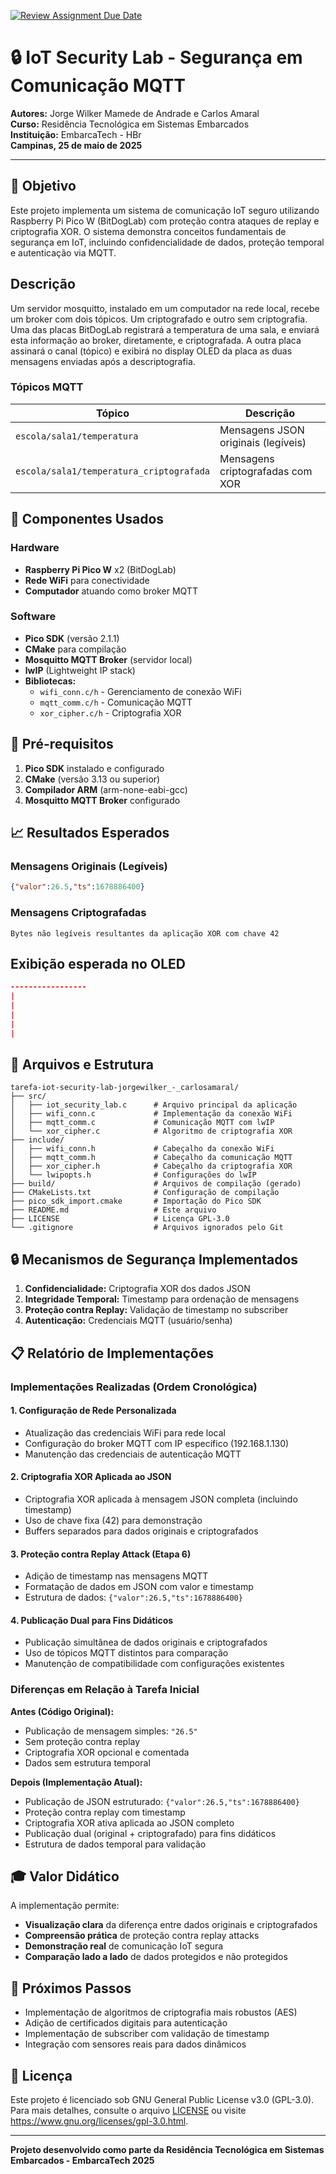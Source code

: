[![Review Assignment Due Date](https://classroom.github.com/assets/deadline-readme-button-22041afd0340ce965d47ae6ef1cefeee28c7c493a6346c4f15d667ab976d596c.svg)](https://classroom.github.com/a/G8V_0Zaq)

# 🔒 IoT Security Lab - Segurança em Comunicação MQTT

**Autores:** Jorge Wilker Mamede de Andrade e Carlos Amaral  
**Curso:** Residência Tecnológica em Sistemas Embarcados  
**Instituição:** EmbarcaTech - HBr  
**Campinas, 25 de maio de 2025**

---

## 🎯 Objetivo

Este projeto implementa um sistema de comunicação IoT seguro utilizando Raspberry Pi Pico W (BitDogLab) com proteção contra ataques de replay e criptografia XOR. O sistema demonstra conceitos fundamentais de segurança em IoT, incluindo confidencialidade de dados, proteção temporal e autenticação via MQTT.

## Descrição
Um servidor mosquitto, instalado em um computador na rede local, recebe um broker com dois tópicos. Um criptografado e outro sem criptografia. Uma das placas BitDogLab registrará a temperatura de uma sala, e enviará esta informação ao broker, diretamente, e criptografada. A outra placa assinará o canal (tópico) e exibirá no display OLED da placa as duas mensagens enviadas após a descriptografia. 

### Tópicos MQTT
| Tópico | Descrição |
|--------|-----------|
| `escola/sala1/temperatura` | Mensagens JSON originais (legíveis) |
| `escola/sala1/temperatura_criptografada` | Mensagens criptografadas com XOR |

## 🔧 Componentes Usados

### Hardware
- **Raspberry Pi Pico W** x2 (BitDogLab)
- **Rede WiFi** para conectividade
- **Computador** atuando como broker MQTT

### Software
- **Pico SDK** (versão 2.1.1)
- **CMake** para compilação
- **Mosquitto MQTT Broker** (servidor local)
- **lwIP** (Lightweight IP stack)
- **Bibliotecas:**
  - `wifi_conn.c/h` - Gerenciamento de conexão WiFi
  - `mqtt_comm.c/h` - Comunicação MQTT
  - `xor_cipher.c/h` - Criptografia XOR

## 💾 Pré-requisitos
1. **Pico SDK** instalado e configurado
2. **CMake** (versão 3.13 ou superior)
3. **Compilador ARM** (arm-none-eabi-gcc)
4. **Mosquitto MQTT Broker** configurado

## 📈 Resultados Esperados

### Mensagens Originais (Legíveis)
```json
{"valor":26.5,"ts":1678886400}
```

### Mensagens Criptografadas
```
Bytes não legíveis resultantes da aplicação XOR com chave 42
```

## Exibição esperada no OLED
```json
-----------------
|
|
|
|
|

```

## 📂 Arquivos e Estrutura

```
tarefa-iot-security-lab-jorgewilker_-_carlosamaral/
├── src/
│   ├── iot_security_lab.c      # Arquivo principal da aplicação
│   ├── wifi_conn.c             # Implementação da conexão WiFi
│   ├── mqtt_comm.c             # Comunicação MQTT com lwIP
│   └── xor_cipher.c            # Algoritmo de criptografia XOR
├── include/
│   ├── wifi_conn.h             # Cabeçalho da conexão WiFi
│   ├── mqtt_comm.h             # Cabeçalho da comunicação MQTT
│   ├── xor_cipher.h            # Cabeçalho da criptografia XOR
│   └── lwipopts.h              # Configurações do lwIP
├── build/                      # Arquivos de compilação (gerado)
├── CMakeLists.txt              # Configuração de compilação
├── pico_sdk_import.cmake       # Importação do Pico SDK
├── README.md                   # Este arquivo
├── LICENSE                     # Licença GPL-3.0
└── .gitignore                  # Arquivos ignorados pelo Git
```

## 🔒 Mecanismos de Segurança Implementados

1. **Confidencialidade:** Criptografia XOR dos dados JSON
2. **Integridade Temporal:** Timestamp para ordenação de mensagens
3. **Proteção contra Replay:** Validação de timestamp no subscriber
4. **Autenticação:** Credenciais MQTT (usuário/senha)

## 📋 Relatório de Implementações

### Implementações Realizadas (Ordem Cronológica)

#### 1. **Configuração de Rede Personalizada**
- Atualização das credenciais WiFi para rede local
- Configuração do broker MQTT com IP específico (192.168.1.130)
- Manutenção das credenciais de autenticação MQTT

#### 2. **Criptografia XOR Aplicada ao JSON**
- Criptografia XOR aplicada à mensagem JSON completa (incluindo timestamp)
- Uso de chave fixa (42) para demonstração
- Buffers separados para dados originais e criptografados

#### 3. **Proteção contra Replay Attack (Etapa 6)**
- Adição de timestamp nas mensagens MQTT
- Formatação de dados em JSON com valor e timestamp
- Estrutura de dados: `{"valor":26.5,"ts":1678886400}`

#### 4. **Publicação Dual para Fins Didáticos**
- Publicação simultânea de dados originais e criptografados
- Uso de tópicos MQTT distintos para comparação
- Manutenção de compatibilidade com configurações existentes

### Diferenças em Relação à Tarefa Inicial

**Antes (Código Original):**
- Publicação de mensagem simples: `"26.5"`
- Sem proteção contra replay
- Criptografia XOR opcional e comentada
- Dados sem estrutura temporal

**Depois (Implementação Atual):**
- Publicação de JSON estruturado: `{"valor":26.5,"ts":1678886400}`
- Proteção contra replay com timestamp
- Criptografia XOR ativa aplicada ao JSON completo
- Publicação dual (original + criptografado) para fins didáticos
- Estrutura de dados temporal para validação

## 🎓 Valor Didático

A implementação permite:
- **Visualização clara** da diferença entre dados originais e criptografados
- **Compreensão prática** de proteção contra replay attacks
- **Demonstração real** de comunicação IoT segura
- **Comparação lado a lado** de dados protegidos e não protegidos

## 🚀 Próximos Passos

- Implementação de algoritmos de criptografia mais robustos (AES)
- Adição de certificados digitais para autenticação
- Implementação de subscriber com validação de timestamp
- Integração com sensores reais para dados dinâmicos

## 📜 Licença

Este projeto é licenciado sob GNU General Public License v3.0 (GPL-3.0).
Para mais detalhes, consulte o arquivo [LICENSE](LICENSE) ou visite 
<https://www.gnu.org/licenses/gpl-3.0.html>.

---

**Projeto desenvolvido como parte da Residência Tecnológica em Sistemas Embarcados - EmbarcaTech 2025**
